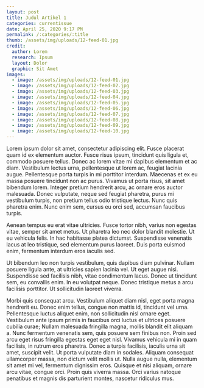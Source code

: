 ```yaml
---
layout: post
title: Judul Artikel 1
categories: currentissue
date: April 25, 2020 9:17 PM
permalink: /:categories/:title
thumb: /assets/img/uploads/12-feed-01.jpg
credit:
  author: Lorem
  research: Ipsum
  layout: Dolor
  graphic: Sit Amet
images:
  - image: /assets/img/uploads/12-feed-01.jpg
  - image: /assets/img/uploads/12-feed-02.jpg
  - image: /assets/img/uploads/12-feed-03.jpg
  - image: /assets/img/uploads/12-feed-04.jpg
  - image: /assets/img/uploads/12-feed-05.jpg
  - image: /assets/img/uploads/12-feed-06.jpg
  - image: /assets/img/uploads/12-feed-07.jpg
  - image: /assets/img/uploads/12-feed-08.jpg
  - image: /assets/img/uploads/12-feed-09.jpg
  - image: /assets/img/uploads/12-feed-10.jpg
---
```

Lorem ipsum dolor sit amet, consectetur adipiscing elit. Fusce placerat quam id ex elementum auctor. Fusce risus ipsum, tincidunt quis ligula et, commodo posuere tellus. Donec ac lorem vitae mi dapibus elementum et ac diam. Vestibulum lectus urna, pellentesque ut lorem ac, feugiat lacinia augue. Pellentesque porta turpis in mi porttitor interdum. Maecenas et ex eu massa posuere tincidunt non ac purus. Vivamus ut porta risus, sit amet bibendum lorem. Integer pretium hendrerit arcu, ac ornare eros auctor malesuada. Donec vulputate, neque sed feugiat pharetra, purus mi vestibulum turpis, non pretium tellus odio tristique lectus. Nunc quis pharetra enim. Nunc enim sem, cursus eu orci sed, accumsan faucibus turpis.

Aenean tempus eu erat vitae ultricies. Fusce tortor nibh, varius non egestas vitae, semper sit amet metus. Ut pharetra leo nec dolor blandit molestie. Ut eu vehicula felis. In hac habitasse platea dictumst. Suspendisse venenatis lacus at leo tristique, sed elementum purus laoreet. Duis porta euismod enim, fermentum interdum eros iaculis sed.

Ut bibendum leo non turpis vestibulum, quis dapibus diam pulvinar. Nullam posuere ligula ante, at ultricies sapien lacinia vel. Ut eget augue nisi. Suspendisse sed facilisis nibh, vitae condimentum lacus. Donec ut tincidunt sem, eu convallis enim. In eu volutpat neque. Donec tristique metus a arcu facilisis porttitor. Ut sollicitudin laoreet viverra.

Morbi quis consequat arcu. Vestibulum aliquet diam nisl, eget porta magna hendrerit eu. Donec enim tellus, congue non mattis id, tincidunt vel urna. Pellentesque luctus aliquet enim, non sollicitudin nisl ornare eget. Vestibulum ante ipsum primis in faucibus orci luctus et ultrices posuere cubilia curae; Nullam malesuada fringilla magna, mollis blandit elit aliquam a. Nunc fermentum venenatis sem, quis posuere sem finibus non. Proin sed arcu eget risus fringilla egestas eget eget nisl. Vivamus vehicula mi in quam facilisis, in rutrum eros pharetra. Donec a turpis facilisis, iaculis urna sit amet, suscipit velit. Ut porta vulputate diam in sodales. Aliquam consequat ullamcorper massa, non dictum velit mollis ut. Nulla augue nulla, elementum sit amet mi vel, fermentum dignissim eros. Quisque et nisi aliquam, ornare arcu vitae, congue orci. Proin quis viverra massa. Orci varius natoque penatibus et magnis dis parturient montes, nascetur ridiculus mus.